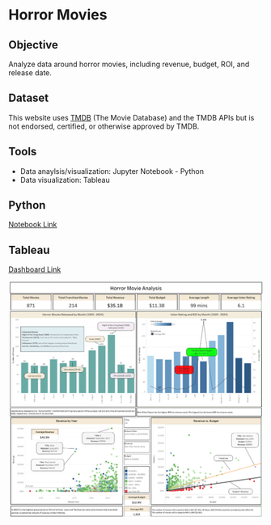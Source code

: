 # Horror Movies
## Objective
Analyze data around horror movies, including revenue, budget, ROI, and release date.

## Dataset
This website uses [TMDB](https://www.themoviedb.org/?language=en-US) (The Movie Database) and the TMDB APIs but is not endorsed, certified, or otherwise approved by TMDB.

## Tools
* Data anaylsis/visualization: Jupyter Notebook - Python
* Data visualization: Tableau

## Python
[Notebook Link](https://github.com/mraibon/Horror-Movies/blob/main/Horror%20Movies.ipynb)

## Tableau
[Dashboard Link](https://public.tableau.com/app/profile/michael.raibon/viz/HorrorMovies_17103826375570/HorrorMovieAnalysis)

![image](https://github.com/mraibon/Horror-Movies/blob/main/Tableau%20-%20Horror%20Movie%20Analysis.png?raw=true)
